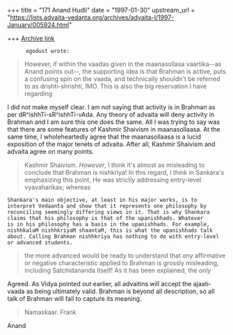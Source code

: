 +++
title = "171 Anand Hudli"
date = "1997-01-30"
upstream_url = "https://lists.advaita-vedanta.org/archives/advaita-l/1997-January/005924.html"

+++
[Archive link](https://lists.advaita-vedanta.org/archives/advaita-l/1997-January/005924.html)

          egodust wrote:
> However, if within the vaadas given in the maanasollasa vaartika--as
> Anand points out--, the supporting idea is that Brahman is active, puts
> a confusing spin on the vaada, and technically shouldn't be referred to as
> drishti-shrishti, IMO.  This is also the big reservation I have regarding

  I did not make myself clear. I am not saying that activity is in Brahman
  as per dR^ishhTi-sR^ishhTi-vAda. Any theory of advaita will deny activity
  in Brahman and I am sure this one does the same. All I was trying to say
  was that there are some features of Kashmir Shaivism in maanasollaasa.
  At the same time, I wholeheartedly agree that the maanasollaasa is a
  lucid exposition of the major tenets of advaita. After all, Kashmir
  Shaivism and advaita agree on many points.

> Kashmir Shaivism.  *However*, I think it's almost as misleading to conclude
> that Brahman is nishkriya!  In this regard, I think in Sankara's emphasizing
> this point, He was strictly addressing entry-level vyavaharikas; whereas

    Shankara's main objective, at least in his major works, is to
    interpret Vedaanta and show that it represents one philosophy by
    reconciling seemingly differing views in it. That is why Shankara
    claims that his philosophy is that of the upanishhads. Whatever
    is in his philosophy has a basis in the upanishhads. For example,
    nishhkalaM nishhkriyaM shaantaM, this is what the upanishhads talk
    about. Calling Brahman nishhkriya has nothing to do with entry-level
    or advanced students.

> the more advanced would be ready to understand that *any* affirmative
> or negative characteristic applied to Brahman is grossly misleading,
> including Satchidananda Itself!  As it has been explained, the *only*

   Agreed. As Vidya pointed out earlier, all advaitins will accept
   the ajaati-vaada as being ultimately valid. Brahman is beyond all
   description, so all talk of Brahman will fail to capture its meaning.

> Namaskaar.
> Frank
>

 Anand

